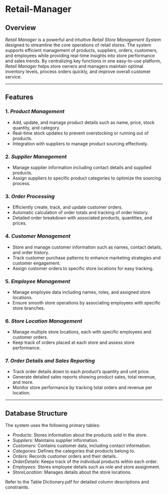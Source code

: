 # Retail-Manager
## Overview

*Retail Manager* is a powerful and intuitive *Retail Store Management System* designed to streamline the core operations of retail stores. The system supports efficient management of products, suppliers, orders, customers, and employees while providing real-time insights into store performance and sales trends. By centralizing key functions in one easy-to-use platform, *Retail Manager* helps store owners and managers maintain optimal inventory levels, process orders quickly, and improve overall customer service.

---

## Features

### 1. *Product Management*
   - Add, update, and manage product details such as name, price, stock quantity, and category.
   - Real-time stock updates to prevent overstocking or running out of products.
   - Integration with suppliers to manage product sourcing effectively.

### 2. *Supplier Management*
   - Manage supplier information including contact details and supplied products.
   - Assign suppliers to specific product categories to optimize the sourcing process.

### 3. *Order Processing*
   - Efficiently create, track, and update customer orders.
   - Automatic calculation of order totals and tracking of order history.
   - Detailed order breakdown with associated products, quantities, and prices.

### 4. *Customer Management*
   - Store and manage customer information such as names, contact details, and order history.
   - Track customer purchase patterns to enhance marketing strategies and customer engagement.
   - Assign customer orders to specific store locations for easy tracking.

### 5. *Employee Management*
   - Manage employee data including names, roles, and assigned store locations.
   - Ensure smooth store operations by associating employees with specific store branches.

### 6. *Store Location Management*
   - Manage multiple store locations, each with specific employees and customer orders.
   - Keep track of orders placed at each store and assess store performance.

### 7. *Order Details and Sales Reporting*
   - Track order details down to each product’s quantity and unit price.
   - Generate detailed sales reports showing product sales, total revenue, and more.
   - Monitor store performance by tracking total orders and revenue per location.

---
## Database Structure

The system uses the following primary tables:

- *Products*: Stores information about the products sold in the store.
- *Suppliers*: Maintains supplier information.
- *Customers*: Contains customer data, including contact information.
- *Categories*: Defines the categories that products belong to.
- *Orders*: Records customer orders and their details.
- *OrderDetails*: Keeps track of the individual products within each order.
- *Employees*: Stores employee details such as role and store assignment.
- *StoreLocation*: Manages details about the store locations.

Refer to the Table Dictionary.pdf for detailed column descriptions and constraints.

